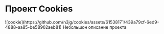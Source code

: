 <h1>Проект Cookies</h1>
![cookie](https://github.com/n3jg/cookies/assets/61538171/439a79cf-6ed9-4888-aa85-be58902aeb81)
<span>Небольшон описание проекта</span>
<p></p>
